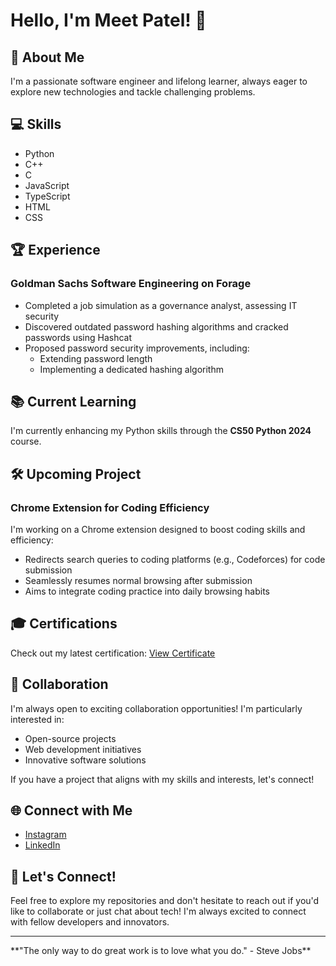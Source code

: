 # Hello, I'm Meet Patel! 👋

## 🚀 About Me
I'm a passionate software engineer and lifelong learner, always eager to explore new technologies and tackle challenging problems.

## 💻 Skills
- Python
- C++
- C
- JavaScript
- TypeScript
- HTML
- CSS

## 🏆 Experience
### Goldman Sachs Software Engineering on Forage
- Completed a job simulation as a governance analyst, assessing IT security
- Discovered outdated password hashing algorithms and cracked passwords using Hashcat
- Proposed password security improvements, including:
  - Extending password length
  - Implementing a dedicated hashing algorithm

## 📚 Current Learning
I'm currently enhancing my Python skills through the **CS50 Python 2024** course.

## 🛠️ Upcoming Project
### Chrome Extension for Coding Efficiency
I'm working on a Chrome extension designed to boost coding skills and efficiency:
- Redirects search queries to coding platforms (e.g., Codeforces) for code submission
- Seamlessly resumes normal browsing after submission
- Aims to integrate coding practice into daily browsing habits

## 🎓 Certifications
Check out my latest certification: [View Certificate](https://bit.ly/3YBF86N)

## 👥 Collaboration
I'm always open to exciting collaboration opportunities! I'm particularly interested in:
- Open-source projects
- Web development initiatives
- Innovative software solutions

If you have a project that aligns with my skills and interests, let's connect!

## 🌐 Connect with Me
- [Instagram](https://bit.ly/3UMUbsb)
- [LinkedIn](https://bit.ly/3NELCvd)

## 🤝 Let's Connect!
Feel free to explore my repositories and don't hesitate to reach out if you'd like to collaborate or just chat about tech! I'm always excited to connect with fellow developers and innovators.

---

\*\*"The only way to do great work is to love what you do." - Steve Jobs\*\*
